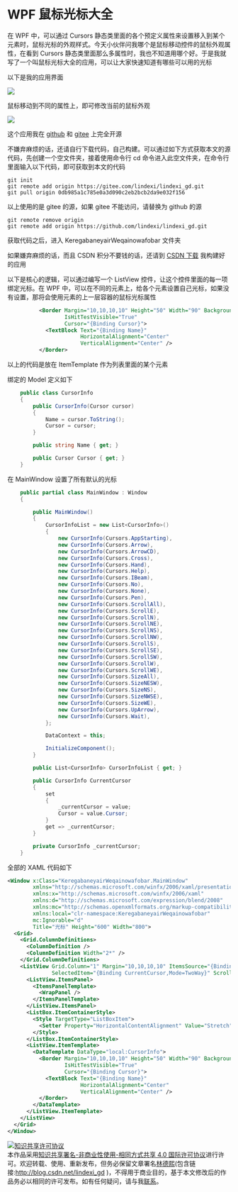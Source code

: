 
# WPF 鼠标光标大全

在 WPF 中，可以通过 Cursors 静态类里面的各个预定义属性来设置移入到某个元素时，鼠标光标的外观样式。今天小伙伴问我哪个是鼠标移动控件的鼠标外观属性，在看到 Cursors 静态类里面那么多属性时，我也不知道用哪个好。于是我就写了一个叫鼠标光标大全的应用，可以让大家快速知道有哪些可以用的光标

<!--more-->


<!-- CreateTime:2021/8/5 19:23:23 -->

<!-- 发布 -->

以下是我的应用界面

<!-- ![](image/WPF 鼠标光标大全/WPF 鼠标光标大全0.png) -->

![](http://cdn.lindexi.site/lindexi%2F2021851924259929.jpg)

鼠标移动到不同的属性上，即可修改当前的鼠标外观

<!-- ![](image/WPF 鼠标光标大全/WPF 鼠标光标大全1.gif) -->

![](http://cdn.lindexi.site/lindexi%2FWPF%2520%25E9%25BC%25A0%25E6%25A0%2587%25E5%2585%2589%25E6%25A0%2587%25E5%25A4%25A7%25E5%2585%25A81.gif)

这个应用我在 [github](https://github.com/lindexi/lindexi_gd/tree/0db985a1c785e0a3d090c2eb2bcb2da9e032f156/KeregabaneyairWeqainowafobar) 和 [gitee](https://gitee.com/lindexi/lindexi_gd/tree/0db985a1c785e0a3d090c2eb2bcb2da9e032f156/KeregabaneyairWeqainowafobar) 上完全开源

不嫌弃麻烦的话，还请自行下载代码，自己构建。可以通过如下方式获取本文的源代码，先创建一个空文件夹，接着使用命令行 cd 命令进入此空文件夹，在命令行里面输入以下代码，即可获取到本文的代码

```
git init
git remote add origin https://gitee.com/lindexi/lindexi_gd.git
git pull origin 0db985a1c785e0a3d090c2eb2bcb2da9e032f156
```

以上使用的是 gitee 的源，如果 gitee 不能访问，请替换为 github 的源

```
git remote remove origin
git remote add origin https://github.com/lindexi/lindexi_gd.git
```

获取代码之后，进入 KeregabaneyairWeqainowafobar 文件夹

如果嫌弃麻烦的话，而且 CSDN 积分不要钱的话，还请到 [CSDN 下载](https://download.csdn.net/download/lindexi_gd/20722507) 我构建好的应用

以下是核心的逻辑，可以通过编写一个 ListView 控件，让这个控件里面的每一项绑定光标。在 WPF 中，可以在不同的元素上，给各个元素设置自己光标，如果没有设置，那将会使用元素的上一层容器的鼠标光标属性

```xml
          <Border Margin="10,10,10,10" Height="50" Width="90" Background="#AFAFAF" 
                  IsHitTestVisible="True"
                  Cursor="{Binding Cursor}">
            <TextBlock Text="{Binding Name}" 
                       HorizontalAlignment="Center" 
                       VerticalAlignment="Center" />
          </Border>
```

以上的代码是放在 ItemTemplate 作为列表里面的某个元素

绑定的 Model 定义如下

```csharp
    public class CursorInfo
    {
        public CursorInfo(Cursor cursor)
        {
            Name = cursor.ToString();
            Cursor = cursor;
        }

        public string Name { get; }

        public Cursor Cursor { get; }
    }
```

在 MainWindow 设置了所有默认的光标

```csharp
    public partial class MainWindow : Window
    {

        public MainWindow()
        {
            CursorInfoList = new List<CursorInfo>()
            {
                new CursorInfo(Cursors.AppStarting),
                new CursorInfo(Cursors.Arrow),
                new CursorInfo(Cursors.ArrowCD),
                new CursorInfo(Cursors.Cross),
                new CursorInfo(Cursors.Hand),
                new CursorInfo(Cursors.Help),
                new CursorInfo(Cursors.IBeam),
                new CursorInfo(Cursors.No),
                new CursorInfo(Cursors.None),
                new CursorInfo(Cursors.Pen),
                new CursorInfo(Cursors.ScrollAll),
                new CursorInfo(Cursors.ScrollE),
                new CursorInfo(Cursors.ScrollN),
                new CursorInfo(Cursors.ScrollNE),
                new CursorInfo(Cursors.ScrollNS),
                new CursorInfo(Cursors.ScrollNW),
                new CursorInfo(Cursors.ScrollS),
                new CursorInfo(Cursors.ScrollSE),
                new CursorInfo(Cursors.ScrollSW),
                new CursorInfo(Cursors.ScrollW),
                new CursorInfo(Cursors.ScrollWE),
                new CursorInfo(Cursors.SizeAll),
                new CursorInfo(Cursors.SizeNESW),
                new CursorInfo(Cursors.SizeNS),
                new CursorInfo(Cursors.SizeNWSE),
                new CursorInfo(Cursors.SizeWE),
                new CursorInfo(Cursors.UpArrow),
                new CursorInfo(Cursors.Wait),
            };

            DataContext = this;

            InitializeComponent();
        }

        public List<CursorInfo> CursorInfoList { get; }

        public CursorInfo CurrentCursor
        {
            set
            {
                _currentCursor = value;
                Cursor = value.Cursor;
            }
            get => _currentCursor;
        }

        private CursorInfo _currentCursor;
    }
```

全部的 XAML 代码如下

```xml
<Window x:Class="KeregabaneyairWeqainowafobar.MainWindow"
        xmlns="http://schemas.microsoft.com/winfx/2006/xaml/presentation"
        xmlns:x="http://schemas.microsoft.com/winfx/2006/xaml"
        xmlns:d="http://schemas.microsoft.com/expression/blend/2008"
        xmlns:mc="http://schemas.openxmlformats.org/markup-compatibility/2006"
        xmlns:local="clr-namespace:KeregabaneyairWeqainowafobar"
        mc:Ignorable="d"
        Title="光标" Height="600" Width="800">
  <Grid>
    <Grid.ColumnDefinitions>
      <ColumnDefinition />
      <ColumnDefinition Width="2*" />
    </Grid.ColumnDefinitions>
    <ListView Grid.Column="1" Margin="10,10,10,10" ItemsSource="{Binding CursorInfoList}"
              SelectedItem="{Binding CurrentCursor,Mode=TwoWay}" ScrollViewer.HorizontalScrollBarVisibility="Disabled">
      <ListView.ItemsPanel>
        <ItemsPanelTemplate>
          <WrapPanel />
        </ItemsPanelTemplate>
      </ListView.ItemsPanel>
      <ListBox.ItemContainerStyle>
        <Style TargetType="ListBoxItem">
          <Setter Property="HorizontalContentAlignment" Value="Stretch" />
        </Style>
      </ListBox.ItemContainerStyle>
      <ListView.ItemTemplate>
        <DataTemplate DataType="local:CursorInfo">
          <Border Margin="10,10,10,10" Height="50" Width="90" Background="#AFAFAF" 
                  IsHitTestVisible="True"
                  Cursor="{Binding Cursor}">
            <TextBlock Text="{Binding Name}" 
                       HorizontalAlignment="Center" 
                       VerticalAlignment="Center" />
          </Border>
        </DataTemplate>
      </ListView.ItemTemplate>
    </ListView>
  </Grid>
</Window>
```





<a rel="license" href="http://creativecommons.org/licenses/by-nc-sa/4.0/"><img alt="知识共享许可协议" style="border-width:0" src="https://licensebuttons.net/l/by-nc-sa/4.0/88x31.png" /></a><br />本作品采用<a rel="license" href="http://creativecommons.org/licenses/by-nc-sa/4.0/">知识共享署名-非商业性使用-相同方式共享 4.0 国际许可协议</a>进行许可。欢迎转载、使用、重新发布，但务必保留文章署名[林德熙](http://blog.csdn.net/lindexi_gd)(包含链接:http://blog.csdn.net/lindexi_gd )，不得用于商业目的，基于本文修改后的作品务必以相同的许可发布。如有任何疑问，请与我[联系](mailto:lindexi_gd@163.com)。